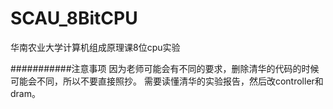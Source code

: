 # SCAU_8BitCPU
华南农业大学计算机组成原理课8位cpu实验

###########注意事项
因为老师可能会有不同的要求，删除清华的代码的时候可能会不同，所以不要直接照抄。
需要读懂清华的实验报告，然后改controller和dram。

